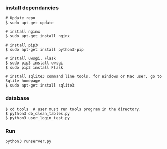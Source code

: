 ### install dependancies

``` shell
# Update repo
$ sudo apt-get update

# install nginx
$ sudo apt-get install nginx

# install pip3
$ sudo apt-get install python3-pip

# install uwsgi, Flask
$ sudo pip3 install uwsgi
$ sudo pip3 install Flask

# install sqlite3 command line tools, for Windows or Mac user, go to Sqlite homepage
$ sudo apt-get install sqlite3
```

### database
``` shell
$ cd tools  # user must run tools program in the directory.
$ python3 db_clean_tables.py
$ python3 user_login_test.py
```

### Run
```
python3 runserver.py
```
